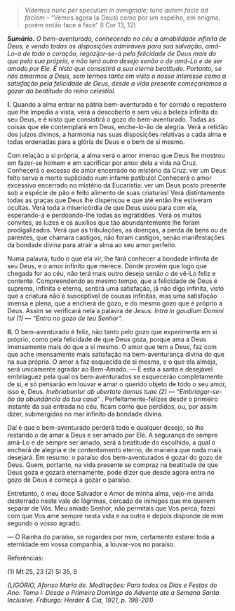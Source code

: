 > *Videmus nunc per speculum in aenigmale; tunc autem facie ad faciem* – “Vemos agora (a Deus) como por um espelho, em enigma; porém então face a face” (I Cor 13, 12)

***Sumário.** O bem-aventurado, conhecendo no céu a amabilidade infinita de Deus, e vendo todas as disposições admiráveis para sua salvação, amá-Lo-á de todo o coração, regozijar-se-á pela felicidade de Deus mais do que pela sua própria, e não terá outro desejo senão o de amá-Lo e de ser amado por Ele. É nisto que consistirá a sua eterna beatitude. Portanto, se nós amarmos a Deus, sem termos tanto em vista o nosso interesse como a satisfação pela felicidade de Deus, desde a vida presente começaríamos a gozar da beatitude do reino celestial.*

**I.** Quando a alma entrar na pátria bem-aventurada e for corrido o reposteiro que lhe impedia a vista, verá a descoberto e sem véu a beleza infinita do seu Deus, e é nisto que consistirá o gozo do bem-aventurado. Todas as coisas que ele contemplará em Deus, enche-lo-ão de alegria. Verá a retidão dos juízos divinos, a harmonia nas suas disposições relativas a cada alma e todas ordenadas para a glória de Deus e o bem de si mesmo.

Com relação a si própria, a alma verá o amor imenso que Deus lhe mostrou em fazer-se homem e em sacrificar por amor dela a vida na Cruz. Conhecerá o excesso de amor encerrado no mistério da Cruz: ver um Deus feito servo e morto supliciado num infame patíbulo! Conhecerá o amor excessivo encerrado no mistério da Eucaristia: ver um Deus posto presente sob a espécie de pão e feito alimento de suas criaturas! Verá distintamente todas as graças que Deus lhe dispensou e que até então lhe estiveram ocultas. Verá toda a misericórdia de que Deus usou para com ela, esperando-a e perdoando-lhe todas as ingratidões. Verá os muitos convites, as luzes e os auxílios que tão abundantemente lhe foram prodigalizados. Verá que as tribulações, as doenças, a perda de bens ou de parentes, que chamara castigos, não foram castigos, senão manifestações da bondade divina para atrair a alma ao seu amor perfeito.

Numa palavra, tudo o que ela vir, lhe fará conhecer a bondade infinita de seu Deus, e o amor infinito que merece. Donde provém que logo que chegada for ao céu, não terá mais outro desejo senão o de vê-Lo feliz e contente. Compreendendo ao mesmo tempo, que a felicidade de Deus é suprema, infinita e eterna, sentirá uma satisfação, já não digo infinita, visto que a criatura não é susceptível de cousas infinitas, mas uma satisfação imensa e plena, que a encherá de gozo, e do mesmo gozo que é próprio a Deus. Assim se verificará nela a palavra de Jesus: *Intra in gaudium Domini tui (1) — “Entra no gozo de teu Senhor”.*

**II.** O bem-aventurado é feliz, não tanto pelo gozo que experimenta em si próprio, como pela felicidade de que Deus goza, porque ama a Deus imensamente mais do que a si mesmo. O amor que tem a Deus, faz com que ache imensamente mais satisfação na bem-aventurança divina do que na sua própria. O amor a faz esquecida de si mesma, e o que ela almeja, será unicamente agradar ao Bem-Amado. — É esta a santa e desejável embriaguez pela qual os bem-aventurados se esquecerão completamente de si, e só pensarão em louvar e amar o querido objeto de todo o seu amor, isso é, Deus. *Inebriabuntur ab ubertate domus tuae (2) — “Embriagar-se-ão da abundância da tua casa”* . Perfeitamente-felizes desde o primeiro instante da sua entrada no céu, ficam como que perdidos, ou, por assim dizer, submergidos no mar infinito da bondade divina.

Daí é que o bem-aventurado perderá todo e qualquer desejo, só lhe restando o de amar a Deus e ser amado por Ele. A segurança de sempre amá-Lo e de sempre ser amado, será a beatitude do escolhido, a qual o encherá de alegria e de contentamento eterno, de maneira que nada mais desejará. Em resumo: o paraíso dos bem-aventurados é gozar do gozo de Deus. Quem, portanto, na vida presente se compraz na beatitude de que Deus goza e gozará eternamente, pode dizer que desde agora entra no gozo de Deus e começa a gozar o paraíso.

Entretanto, ó meu doce Salvador e Amor de minha alma, vejo-me ainda desterrado neste vale de lágrimas, cercado de inimigos que me querem separar de Vós. Meu amado Senhor, não permitais que Vos perca; fazei com que Vos ame sempre nesta vida e na outra e depois disponde de mim segundo o vosso agrado.

— Ó Rainha do paraíso, se rogardes por mim, certamente estarei toda a eternidade em vossa companhia, a louvar-vos no paraíso.

Referências:

\(1\) Mt 25, 23 (2) Sl 35, 9

*(LIGÓRIO, Afonso Maria de. Meditações: Para todos os Dias e Festas do Ano: Tomo I: Desde o Primeiro Domingo do Advento até a Semana Santa Inclusive. Friburgo: Herder & Cia, 1921, p. 198-201)*
